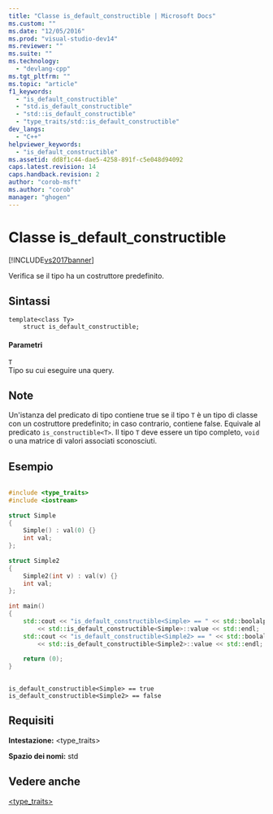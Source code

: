```yaml
---
title: "Classe is_default_constructible | Microsoft Docs"
ms.custom: ""
ms.date: "12/05/2016"
ms.prod: "visual-studio-dev14"
ms.reviewer: ""
ms.suite: ""
ms.technology: 
  - "devlang-cpp"
ms.tgt_pltfrm: ""
ms.topic: "article"
f1_keywords: 
  - "is_default_constructible"
  - "std.is_default_constructible"
  - "std::is_default_constructible"
  - "type_traits/std::is_default_constructible"
dev_langs: 
  - "C++"
helpviewer_keywords: 
  - "is_default_constructible"
ms.assetid: dd8f1c44-dae5-4258-891f-c5e048d94092
caps.latest.revision: 14
caps.handback.revision: 2
author: "corob-msft"
ms.author: "corob"
manager: "ghogen"
---
```

# Classe is_default_constructible
[!INCLUDE[vs2017banner](../assembler/inline/includes/vs2017banner.md)]

Verifica se il tipo ha un costruttore predefinito.  
  
## Sintassi  
  
```  
template<class Ty>  
    struct is_default_constructible;  
```  
  
#### Parametri  
 `T`  
 Tipo su cui eseguire una query.  
  
## Note  
 Un'istanza del predicato di tipo contiene true se il tipo `T` è un tipo di classe con un costruttore predefinito; in caso contrario, contiene false. Equivale al predicato `is_constructible<T>`. Il tipo `T` deve essere un tipo completo, `void` o una matrice di valori associati sconosciuti.  
  
## Esempio  
  
```cpp  
  
#include <type_traits>   
#include <iostream>   
  
struct Simple  
{  
    Simple() : val(0) {}  
    int val;  
};  
  
struct Simple2  
{  
    Simple2(int v) : val(v) {}  
    int val;  
};  
  
int main()  
{  
    std::cout << "is_default_constructible<Simple> == " << std::boolalpha  
        << std::is_default_constructible<Simple>::value << std::endl;  
    std::cout << "is_default_constructible<Simple2> == " << std::boolalpha  
        << std::is_default_constructible<Simple2>::value << std::endl;  
  
    return (0);  
}  
  
```  
  
```Output  
is_default_constructible<Simple> == true is_default_constructible<Simple2> == false  
```  
  
## Requisiti  
 **Intestazione:** \<type\_traits\>  
  
 **Spazio dei nomi:** std  
  
## Vedere anche  
 [\<type\_traits\>](../standard-library/type-traits.md)
